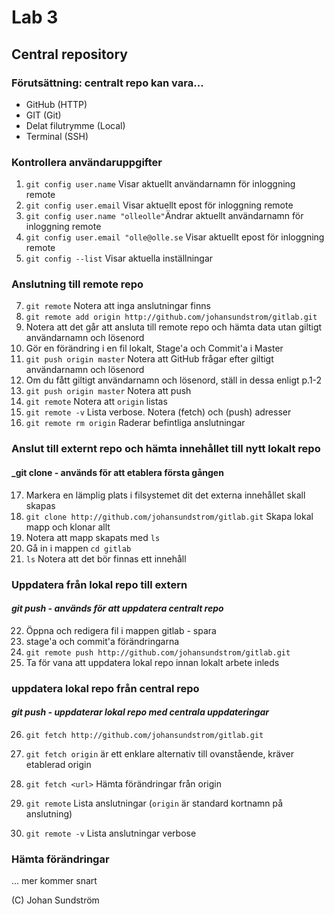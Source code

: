 # Lab 3

## Central repository

### Förutsättning: centralt repo kan vara...
* GitHub (HTTP)
* GIT (Git)
* Delat filutrymme (Local) 
* Terminal (SSH)

### Kontrollera användaruppgifter
1. ```git config user.name``` Visar aktuellt användarnamn för inloggning remote
2. ```git config user.email``` Visar aktuellt epost för inloggning remote
3. ```git config user.name "olleolle"```Ändrar aktuellt användarnamn för inloggning remote
4. ```git config user.email "olle@olle.se``` Visar aktuellt epost för inloggning remote
5. ```git config --list``` Visar aktuella inställningar

### Anslutning till remote repo
7. ```git remote``` Notera att inga anslutningar finns
8. ```git remote add origin http://github.com/johansundstrom/gitlab.git``` 
9. Notera att det går att ansluta till remote repo och hämta data utan giltigt användarnamn och lösenord
10. Gör en förändring i en fil lokalt, Stage'a och Commit'a i Master
11. ```git push origin master``` Notera att GitHub frågar efter giltigt användarnamn och lösenord
12. Om du fått giltigt användarnamn och lösenord, ställ in dessa enligt p.1-2
13. ```git push origin master``` Notera att push 
14. ```git remote``` Notera att ```origin``` listas
15. ```git remote -v``` Lista verbose. Notera (fetch) och (push) adresser
16. ```git remote rm origin``` Raderar befintliga anslutningar

### Anslut till externt repo och hämta innehållet till nytt lokalt repo
#### _git clone - används för att etablera första gången
17. Markera en lämplig plats i filsystemet dit det externa innehållet skall skapas
18. ```git clone http://github.com/johansundstrom/gitlab.git``` Skapa lokal mapp och klonar allt
19. Notera att mapp skapats med ```ls```
20. Gå in i mappen ```cd gitlab```
21. ```ls``` Notera att det bör finnas ett innehåll
 
### Uppdatera från lokal repo till extern
#### _git push - används för att uppdatera centralt repo_
22. Öppna och redigera fil i mappen gitlab - spara
23. stage'a och commit'a förändringarna
24. ```git remote push http://github.com/johansundstrom/gitlab.git```
25. Ta för vana att uppdatera lokal repo innan lokalt arbete inleds

### uppdatera lokal repo från central repo
#### _git push - uppdaterar lokal repo med centrala uppdateringar_
26. ```git fetch http://github.com/johansundstrom/gitlab.git```
27. ```git fetch origin``` är ett enklare alternativ till ovanstående, kräver etablerad origin


18. ```git fetch <url>``` Hämta förändringar från origin
19. ```git remote``` Lista anslutningar (```origin``` är standard kortnamn på anslutning)
20. ```git remote -v``` Lista anslutningar verbose

### 
### Hämta förändringar 
... mer kommer snart

(C) Johan Sundström

